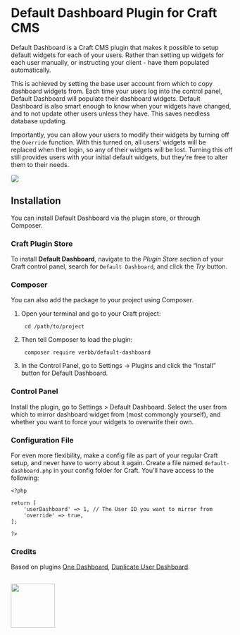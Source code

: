 # Default Dashboard Plugin for Craft CMS

Default Dashboard is a Craft CMS plugin that makes it possible to setup default widgets for each of your users. Rather than setting up widgets for each user manually, or instructing your client - have them populated automatically.

This is achieved by setting the base user account from which to copy dashboard widgets from. Each time your users log into the control panel, Default Dashboard will populate their dashboard widgets. Default Dashboard is also smart enough to know when your widgets have changed, and to not update other users unless they have. This saves needless database updating. 

Importantly, you can allow your users to modify their widgets by turning off the `Override` function. With this turned on, all users' widgets will be replaced when thet login, so any of their widgets will be lost. Turning this off still provides users with your initial default widgets, but they're free to alter them to their needs.

<img src="https://github.com/verbb/default-dashboard/blob/master/screenshots/settings.png" style="box-shadow: 0 4px 16px rgba(0,0,0,0.08); border-radius: 4px; border: 1px solid rgba(0,0,0,0.12);">

## Installation
You can install Default Dashboard via the plugin store, or through Composer.

### Craft Plugin Store
To install **Default Dashboard**, navigate to the _Plugin Store_ section of your Craft control panel, search for `Default Dashboard`, and click the _Try_ button.

### Composer
You can also add the package to your project using Composer.

1. Open your terminal and go to your Craft project:

        cd /path/to/project

2. Then tell Composer to load the plugin:
    
        composer require verbb/default-dashboard

3. In the Control Panel, go to Settings → Plugins and click the “Install” button for Default Dashboard.


### Control Panel

Install the plugin, go to Settings > Default Dashboard. Select the user from which to mirror dashboard widget from (most commongly yourself), and whether you want to force your widgets to overwrite their own.

### Configuration File

For even more flexibility, make a config file as part of your regular Craft setup, and never have to worry about it again. Create a file named `default-dashboard.php` in your config folder for Craft. You'll have access to the following:

```
<?php

return [
    'userDashboard' => 1, // The User ID you want to mirror from
    'override' => true,
];

?>
```

### Credits
Based on plugins [One Dashboard](https://github.com/boboldehampsink/onedashboard), [Duplicate User Dashboard](https://github.com/james1238/duplicateuserdashboard).

<h2></h2>

<a href="https://verbb.io" target="_blank">
  <img width="100" src="https://verbb.io/assets/img/verbb-pill.svg">
</a>

